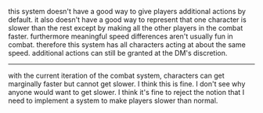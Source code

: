 this system doesn't have a good way to give players additional actions by default. it also doesn't have a good way to represent that one character is slower than the rest except by making all the other players in the combat faster. furthermore meaningful speed differences aren't usually fun in combat. therefore this system has all characters acting at about the same speed. additional actions can still be granted at the DM's discretion.

---

with the current iteration of the combat system, characters can get marginally faster but cannot get slower. I think this is fine. I don't see why anyone would want to get slower. I think it's fine to reject the notion that I need to implement a system to make players slower than normal.